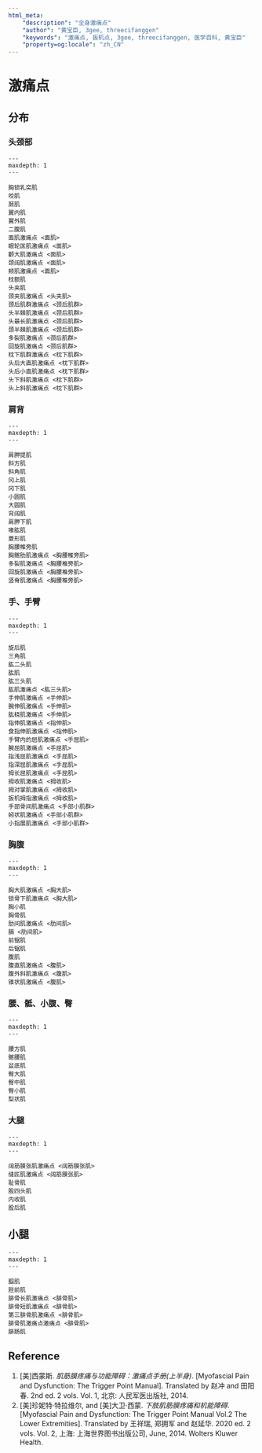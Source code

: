```yaml
---
html_meta:
    "description": "全身激痛点"
    "author": "黄宝臣, 3gee, threecifanggen"
    "keywords": "激痛点, 扳机点, 3gee, threecifanggen, 医学百科, 黄宝臣"
    "property=og:locale": "zh_CN"
---
```

# 激痛点

## 分布

### 头颈部

```{toctree}
---
maxdepth: 1
---

胸锁乳突肌
咬肌
颞肌
翼内肌
翼外肌
二腹肌
面肌激痛点 <面肌>
眼轮匡肌激痛点 <面肌>
颧大肌激痛点 <面肌>
颈阔肌激痛点 <面肌>
颊肌激痛点 <面肌>
枕额肌
头夹肌
颈夹肌激痛点 <头夹肌>
颈后肌群激痛点 <颈后肌群>
头半棘肌激痛点 <颈后肌群>
头最长肌激痛点 <颈后肌群>
颈半棘肌激痛点 <颈后肌群>
多裂肌激痛点 <颈后肌群>
回旋肌激痛点 <颈后肌群>
枕下肌群激痛点 <枕下肌群>
头后大直肌激痛点 <枕下肌群>
头后小直肌激痛点 <枕下肌群>
头下斜肌激痛点 <枕下肌群>
头上斜肌激痛点 <枕下肌群>
```

### 肩背

```{toctree}
---
maxdepth: 1
---

肩胛提肌
斜方肌
斜角肌
冈上肌
冈下肌
小圆肌
大圆肌
背阔肌
肩胛下肌
喙肱肌
菱形肌
胸腰椎旁肌
胸髂肋肌激痛点 <胸腰椎旁肌>
多裂肌激痛点 <胸腰椎旁肌>
回旋肌激痛点 <胸腰椎旁肌>
竖脊肌激痛点 <胸腰椎旁肌>
```

### 手、手臂

```{toctree}
---
maxdepth: 1
---

旋后肌
三角肌
肱二头肌
肱肌
肱三头肌
肱肌激痛点 <肱三头肌>
手伸肌激痛点 <手伸肌>
腕伸肌激痛点 <手伸肌>
肱桡肌激痛点 <手伸肌>
指伸肌激痛点 <指伸肌>
食指伸肌激痛点 <指伸肌>
手臂内的屈肌激痛点 <手屈肌>
腕屈肌激痛点 <手屈肌>
指浅屈肌激痛点 <手屈肌>
指深屈肌激痛点 <手屈肌>
拇长屈肌激痛点 <手屈肌>
拇收肌激痛点 <拇收肌>
拇对掌肌激痛点 <拇收肌>
扳机拇指激痛点 <拇收肌>
手部骨间肌激痛点 <手部小肌群>
蚓状肌激痛点 <手部小肌群>
小指展肌激痛点 <手部小肌群>
```

### 胸腹

```{toctree}
---
maxdepth: 1
---

胸大肌激痛点 <胸大肌>
锁骨下肌激痛点 <胸大肌>
胸小肌
胸骨肌
肋间肌激痛点 <肋间肌>
膈 <肋间肌>
前锯肌
后锯肌
腹肌
腹直肌激痛点 <腹肌>
腹外斜肌激痛点 <腹肌>
锥状肌激痛点 <腹肌>
```

### 腰、骶、小腹、臀

```{toctree}
---
maxdepth: 1
---

腰方肌
髂腰肌
盆底肌
臀大肌
臀中肌
臀小肌
梨状肌
```

### 大腿

```{toctree}
---
maxdepth: 1
---

阔筋膜张肌激痛点 <阔筋膜张肌>
缝匠肌激痛点 <阔筋膜张肌>
耻骨肌
股四头肌
内收肌
股后肌
```

## 小腿

```{toctree}
---
maxdepth: 1
---

腘肌
胫前肌
腓骨长肌激痛点 <腓骨肌>
腓骨短肌激痛点 <腓骨肌>
第三腓骨肌激痛点 <腓骨肌>
腓骨肌激痛点激痛点 <腓骨肌>
腓肠肌
```


## Reference

1. [美]西蒙斯. *肌筋膜疼痛与功能障碍：激痛点手册(上半身)*. [Myofascial Pain and Dysfunction: The Trigger Point Manual]. Translated by 赵冲 and 田阳春. 2nd ed. 2 vols. Vol. 1, 北京: 人民军医出版社, 2014.
2. [美]珍妮特·特拉维尔, and [美]大卫·西蒙. *下肢肌筋膜疼痛和机能障碍*. [Myofascial Pain and Dysfunction: The Trigger Point Manual Vol.2 The Lower Extremities]. Translated by 王祥瑞, 郑拥军 and 赵延华. 2020 ed. 2 vols. Vol. 2, 上海: 上海世界图书出版公司, June, 2014. Wolters Kluwer Health.
